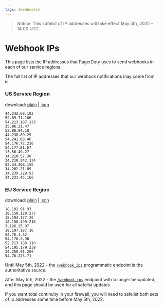 ```yaml
---
tags: [webhooks]
---
```

> Notice: This safelist of IP addresses will take effect May 5th, 2022 - 14:00 UTC

# Webhook IPs

This page lists the IP addresses that PagerDuty uses to send webhooks in each of our service regions.

The full list of IP addresses that our webhook notifications may come from is:

### US Service Region

download: [plain](https://developer.pagerduty.com/ip-safelists/webhooks-us-service-region) | [json](https://developer.pagerduty.com/ip-safelists/webhooks-us-service-region-json)
    
    44.242.69.192
    52.89.71.166
    54.213.187.133
    35.86.21.47
    52.88.94.18
    44.238.89.29
    54.241.68.46
    54.176.72.216
    54.177.81.67
    13.56.49.27
    34.210.57.30
    34.210.242.134
    52.34.208.156
    34.202.21.89
    34.239.229.93
    34.231.45.166


### EU Service Region

download: [plain](https://developer.pagerduty.com/ip-safelists/webhooks-eu-service-region) | [json](https://developer.pagerduty.com/ip-safelists/webhooks-eu-service-region-json)
    
    18.192.91.93
    18.158.120.237
    18.194.177.30
    18.158.199.216
    3.126.25.87
    18.197.187.16
    54.76.3.62
    54.170.2.90
    52.213.188.110
    54.195.179.238
    34.250.91.200
    54.76.225.71


Until May 5th, 2022 - the [`/webhook_ips`](https://support.pagerduty.com/docs/safelist-ips#webhooks) programmatic endpoint is the authoritative source.

After May 5th, 2022 - the [`/webhook_ips`](https://support.pagerduty.com/docs/safelist-ips#webhooks) endpoint will no longer be updated, and this page should be used for all safelist updates.

If you want total continuity in your firewall, you will need to safelist both sets of ip addresses some time before May 5th, 2022.
